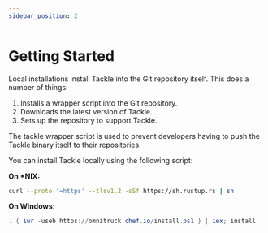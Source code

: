 ```yaml
---
sidebar_position: 2
---
```


# Getting Started

Local installations install Tackle into the Git repository itself. This does a number of things:

1. Installs a wrapper script into the Git repository.
2. Downloads the latest version of Tackle.
3. Sets up the repository to support Tackle.

The tackle wrapper script is used to prevent developers having to push the Tackle binary itself to their repositories.

You can install Tackle locally using the following script:

**On \*NIX:**

```bash
curl --proto '=https' --tlsv1.2 -sSf https://sh.rustup.rs | sh
```

**On Windows:**

```powershell
. { iwr -useb https://omnitruck.chef.io/install.ps1 } | iex; install
```
